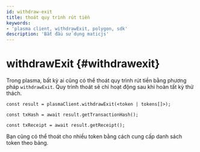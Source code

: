 ```yaml
---
id: withdraw-exit
title: thoát quy trình rút tiền
keywords:
- 'plasma client, withdrawExit, polygon, sdk'
description: 'Bắt đầu sử dụng maticjs'
---
```


# withdrawExit {#withdrawexit}

Trong plasma, bất kỳ ai cũng có thể thoát quy trình rút tiền bằng phương pháp `withdrawExit`. Quy trình thoát sẽ chỉ hoạt động sau khi hoàn tất kỳ thử thách.

```
const result = plasmaClient.withdrawExit(<token | tokens[]>);

const txHash = await result.getTransactionHash();

const txReceipt = await result.getReceipt();

```

Bạn cũng có thể thoát cho nhiều token bằng cách cung cấp danh sách token theo bảng.
